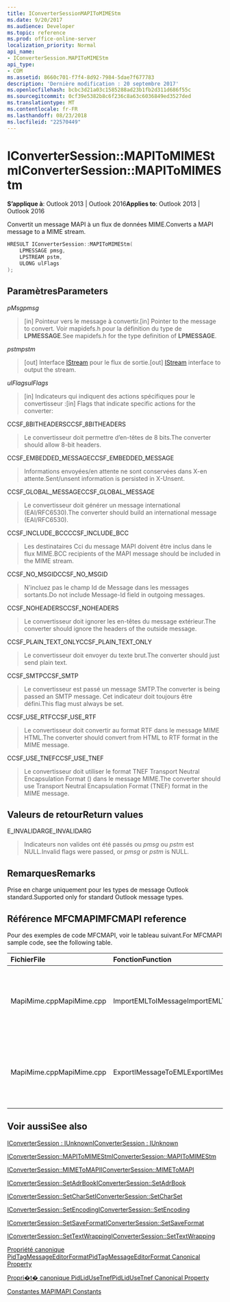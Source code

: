 ```yaml
---
title: IConverterSessionMAPIToMIMEStm
ms.date: 9/20/2017
ms.audience: Developer
ms.topic: reference
ms.prod: office-online-server
localization_priority: Normal
api_name:
- IConverterSession.MAPIToMIMEStm
api_type:
- COM
ms.assetid: 8660c701-f7f4-8d92-7984-5dae7f677783
description: 'Dernière modification : 20 septembre 2017'
ms.openlocfilehash: bcbc3d21a03c1585288ad23b1fb2d311d686f55c
ms.sourcegitcommit: 0cf39e5382b8c6f236c8a63c6036849ed3527ded
ms.translationtype: MT
ms.contentlocale: fr-FR
ms.lasthandoff: 08/23/2018
ms.locfileid: "22570449"
---
```

# <a name="iconvertersessionmapitomimestm"></a><span data-ttu-id="7a86f-103">IConverterSession::MAPIToMIMEStm</span><span class="sxs-lookup"><span data-stu-id="7a86f-103">IConverterSession::MAPIToMIMEStm</span></span>
 
  
<span data-ttu-id="7a86f-104">**S’applique à**: Outlook 2013 | Outlook 2016</span><span class="sxs-lookup"><span data-stu-id="7a86f-104">**Applies to**: Outlook 2013 | Outlook 2016</span></span> 
  
<span data-ttu-id="7a86f-105">Convertit un message MAPI à un flux de données MIME.</span><span class="sxs-lookup"><span data-stu-id="7a86f-105">Converts a MAPI message to a MIME stream.</span></span>
  
```cpp
HRESULT IConverterSession::MAPIToMIMEStm( 
    LPMESSAGE pmsg, 
    LPSTREAM pstm, 
    ULONG ulFlags 
);
```

## <a name="parameters"></a><span data-ttu-id="7a86f-106">Paramètres</span><span class="sxs-lookup"><span data-stu-id="7a86f-106">Parameters</span></span>

 <span data-ttu-id="7a86f-107">_pMsg_</span><span class="sxs-lookup"><span data-stu-id="7a86f-107">_pmsg_</span></span>
  
> <span data-ttu-id="7a86f-108">[in] Pointeur vers le message à convertir.</span><span class="sxs-lookup"><span data-stu-id="7a86f-108">[in] Pointer to the message to convert.</span></span> <span data-ttu-id="7a86f-109">Voir mapidefs.h pour la définition du type de **LPMESSAGE**.</span><span class="sxs-lookup"><span data-stu-id="7a86f-109">See mapidefs.h for the type definition of **LPMESSAGE**.</span></span>
    
 <span data-ttu-id="7a86f-110">_pstm_</span><span class="sxs-lookup"><span data-stu-id="7a86f-110">_pstm_</span></span>
  
> <span data-ttu-id="7a86f-111">[out] Interface [IStream](http://msdn.microsoft.com/en-us/library/aa380034%28VS.85%29.aspx) pour le flux de sortie.</span><span class="sxs-lookup"><span data-stu-id="7a86f-111">[out] [IStream](http://msdn.microsoft.com/en-us/library/aa380034%28VS.85%29.aspx) interface to output the stream.</span></span> 
    
 <span data-ttu-id="7a86f-112">_ulFlags_</span><span class="sxs-lookup"><span data-stu-id="7a86f-112">_ulFlags_</span></span>
  
>  <span data-ttu-id="7a86f-113">[in] Indicateurs qui indiquent des actions spécifiques pour le convertisseur :</span><span class="sxs-lookup"><span data-stu-id="7a86f-113">[in] Flags that indicate specific actions for the converter:</span></span> 
    
<span data-ttu-id="7a86f-114">CCSF_8BITHEADERS</span><span class="sxs-lookup"><span data-stu-id="7a86f-114">CCSF_8BITHEADERS</span></span>
  
> <span data-ttu-id="7a86f-115">Le convertisseur doit permettre d’en-têtes de 8 bits.</span><span class="sxs-lookup"><span data-stu-id="7a86f-115">The converter should allow 8-bit headers.</span></span>
    
<span data-ttu-id="7a86f-116">CCSF_EMBEDDED_MESSAGE</span><span class="sxs-lookup"><span data-stu-id="7a86f-116">CCSF_EMBEDDED_MESSAGE</span></span>
  
> <span data-ttu-id="7a86f-117">Informations envoyées/en attente ne sont conservées dans X-en attente.</span><span class="sxs-lookup"><span data-stu-id="7a86f-117">Sent/unsent information is persisted in X-Unsent.</span></span>
    
<span data-ttu-id="7a86f-118">CCSF_GLOBAL_MESSAGE</span><span class="sxs-lookup"><span data-stu-id="7a86f-118">CCSF_GLOBAL_MESSAGE</span></span>
  
> <span data-ttu-id="7a86f-119">Le convertisseur doit générer un message international (EAI/RFC6530).</span><span class="sxs-lookup"><span data-stu-id="7a86f-119">The converter should build an international message (EAI/RFC6530).</span></span>
    
<span data-ttu-id="7a86f-120">CCSF_INCLUDE_BCC</span><span class="sxs-lookup"><span data-stu-id="7a86f-120">CCSF_INCLUDE_BCC</span></span>
  
> <span data-ttu-id="7a86f-121">Les destinataires Cci du message MAPI doivent être inclus dans le flux MIME.</span><span class="sxs-lookup"><span data-stu-id="7a86f-121">BCC recipients of the MAPI message should be included in the MIME stream.</span></span>
    
<span data-ttu-id="7a86f-122">CCSF_NO_MSGID</span><span class="sxs-lookup"><span data-stu-id="7a86f-122">CCSF_NO_MSGID</span></span>
  
> <span data-ttu-id="7a86f-123">N’incluez pas le champ Id de Message dans les messages sortants.</span><span class="sxs-lookup"><span data-stu-id="7a86f-123">Do not include Message-Id field in outgoing messages.</span></span>
    
<span data-ttu-id="7a86f-124">CCSF_NOHEADERS</span><span class="sxs-lookup"><span data-stu-id="7a86f-124">CCSF_NOHEADERS</span></span>
  
> <span data-ttu-id="7a86f-125">Le convertisseur doit ignorer les en-têtes du message extérieur.</span><span class="sxs-lookup"><span data-stu-id="7a86f-125">The converter should ignore the headers of the outside message.</span></span>
    
<span data-ttu-id="7a86f-126">CCSF_PLAIN_TEXT_ONLY</span><span class="sxs-lookup"><span data-stu-id="7a86f-126">CCSF_PLAIN_TEXT_ONLY</span></span>
  
> <span data-ttu-id="7a86f-127">Le convertisseur doit envoyer du texte brut.</span><span class="sxs-lookup"><span data-stu-id="7a86f-127">The converter should just send plain text.</span></span>
    
<span data-ttu-id="7a86f-128">CCSF_SMTP</span><span class="sxs-lookup"><span data-stu-id="7a86f-128">CCSF_SMTP</span></span>
  
> <span data-ttu-id="7a86f-129">Le convertisseur est passé un message SMTP.</span><span class="sxs-lookup"><span data-stu-id="7a86f-129">The converter is being passed an SMTP message.</span></span> <span data-ttu-id="7a86f-130">Cet indicateur doit toujours être défini.</span><span class="sxs-lookup"><span data-stu-id="7a86f-130">This flag must always be set.</span></span>
    
<span data-ttu-id="7a86f-131">CCSF_USE_RTF</span><span class="sxs-lookup"><span data-stu-id="7a86f-131">CCSF_USE_RTF</span></span>
  
> <span data-ttu-id="7a86f-132">Le convertisseur doit convertir au format RTF dans le message MIME HTML.</span><span class="sxs-lookup"><span data-stu-id="7a86f-132">The converter should convert from HTML to RTF format in the MIME message.</span></span>
    
<span data-ttu-id="7a86f-133">CCSF_USE_TNEF</span><span class="sxs-lookup"><span data-stu-id="7a86f-133">CCSF_USE_TNEF</span></span>
  
> <span data-ttu-id="7a86f-134">Le convertisseur doit utiliser le format TNEF Transport Neutral Encapsulation Format () dans le message MIME.</span><span class="sxs-lookup"><span data-stu-id="7a86f-134">The converter should use Transport Neutral Encapsulation Format (TNEF) format in the MIME message.</span></span>
    
## <a name="return-values"></a><span data-ttu-id="7a86f-135">Valeurs de retour</span><span class="sxs-lookup"><span data-stu-id="7a86f-135">Return values</span></span>

<span data-ttu-id="7a86f-136">E_INVALIDARG</span><span class="sxs-lookup"><span data-stu-id="7a86f-136">E_INVALIDARG</span></span>
  
> <span data-ttu-id="7a86f-137">Indicateurs non valides ont été passés ou *pmsg* ou *pstm* est NULL.</span><span class="sxs-lookup"><span data-stu-id="7a86f-137">Invalid flags were passed, or  *pmsg*  or  *pstm*  is NULL.</span></span> 
    
## <a name="remarks"></a><span data-ttu-id="7a86f-138">Remarques</span><span class="sxs-lookup"><span data-stu-id="7a86f-138">Remarks</span></span>

<span data-ttu-id="7a86f-139">Prise en charge uniquement pour les types de message Outlook standard.</span><span class="sxs-lookup"><span data-stu-id="7a86f-139">Supported only for standard Outlook message types.</span></span>
  
## <a name="mfcmapi-reference"></a><span data-ttu-id="7a86f-140">Référence MFCMAPI</span><span class="sxs-lookup"><span data-stu-id="7a86f-140">MFCMAPI reference</span></span>

<span data-ttu-id="7a86f-141">Pour des exemples de code MFCMAPI, voir le tableau suivant.</span><span class="sxs-lookup"><span data-stu-id="7a86f-141">For MFCMAPI sample code, see the following table.</span></span>
  
|<span data-ttu-id="7a86f-142">**Fichier**</span><span class="sxs-lookup"><span data-stu-id="7a86f-142">**File**</span></span>|<span data-ttu-id="7a86f-143">**Fonction**</span><span class="sxs-lookup"><span data-stu-id="7a86f-143">**Function**</span></span>|<span data-ttu-id="7a86f-144">**Commentaire**</span><span class="sxs-lookup"><span data-stu-id="7a86f-144">**Comment**</span></span>|
|:-----|:-----|:-----|
|<span data-ttu-id="7a86f-145">MapiMime.cpp</span><span class="sxs-lookup"><span data-stu-id="7a86f-145">MapiMime.cpp</span></span>  <br/> |<span data-ttu-id="7a86f-146">ImportEMLToIMessage</span><span class="sxs-lookup"><span data-stu-id="7a86f-146">ImportEMLToIMessage</span></span>  <br/> |<span data-ttu-id="7a86f-147">MFCMAPI utilise MimeToMAPI pour convertir un fichier EML à un message MAPI.</span><span class="sxs-lookup"><span data-stu-id="7a86f-147">MFCMAPI uses MimeToMAPI to convert an EML file to a MAPI message.</span></span>  <br/> |
|<span data-ttu-id="7a86f-148">MapiMime.cpp</span><span class="sxs-lookup"><span data-stu-id="7a86f-148">MapiMime.cpp</span></span>  <br/> |<span data-ttu-id="7a86f-149">ExportIMessageToEML</span><span class="sxs-lookup"><span data-stu-id="7a86f-149">ExportIMessageToEML</span></span>  <br/> |<span data-ttu-id="7a86f-150">MFCMAPI utilise MAPIToMIMEStm pour convertir un message MAPI dans un fichier EML.</span><span class="sxs-lookup"><span data-stu-id="7a86f-150">MFCMAPI uses MAPIToMIMEStm to convert a MAPI message to an EML file.</span></span>  <br/> |
   
## <a name="see-also"></a><span data-ttu-id="7a86f-151">Voir aussi</span><span class="sxs-lookup"><span data-stu-id="7a86f-151">See also</span></span>



[<span data-ttu-id="7a86f-152">IConverterSession : IUnknown</span><span class="sxs-lookup"><span data-stu-id="7a86f-152">IConverterSession : IUnknown</span></span>](iconvertersessioniunknown.md)
  
[<span data-ttu-id="7a86f-153">IConverterSession::MAPIToMIMEStm</span><span class="sxs-lookup"><span data-stu-id="7a86f-153">IConverterSession::MAPIToMIMEStm</span></span>](iconvertersession-mapitomimestm.md)
  
[<span data-ttu-id="7a86f-154">IConverterSession::MIMEToMAPI</span><span class="sxs-lookup"><span data-stu-id="7a86f-154">IConverterSession::MIMEToMAPI</span></span>](iconvertersession-mimetomapi.md)
  
[<span data-ttu-id="7a86f-155">IConverterSession::SetAdrBook</span><span class="sxs-lookup"><span data-stu-id="7a86f-155">IConverterSession::SetAdrBook</span></span>](iconvertersession-setadrbook.md)
  
[<span data-ttu-id="7a86f-156">IConverterSession::SetCharSet</span><span class="sxs-lookup"><span data-stu-id="7a86f-156">IConverterSession::SetCharSet</span></span>](iconvertersession-setcharset.md)
  
[<span data-ttu-id="7a86f-157">IConverterSession::SetEncoding</span><span class="sxs-lookup"><span data-stu-id="7a86f-157">IConverterSession::SetEncoding</span></span>](iconvertersession-setencoding.md)
  
[<span data-ttu-id="7a86f-158">IConverterSession::SetSaveFormat</span><span class="sxs-lookup"><span data-stu-id="7a86f-158">IConverterSession::SetSaveFormat</span></span>](iconvertersession-setsaveformat.md)
  
[<span data-ttu-id="7a86f-159">IConverterSession::SetTextWrapping</span><span class="sxs-lookup"><span data-stu-id="7a86f-159">IConverterSession::SetTextWrapping</span></span>](iconvertersession-settextwrapping.md)
  
[<span data-ttu-id="7a86f-160">Propriété canonique PidTagMessageEditorFormat</span><span class="sxs-lookup"><span data-stu-id="7a86f-160">PidTagMessageEditorFormat Canonical Property</span></span>](pidtagmessageeditorformat-canonical-property.md)
  
[<span data-ttu-id="7a86f-161">Propri�t� canonique PidLidUseTnef</span><span class="sxs-lookup"><span data-stu-id="7a86f-161">PidLidUseTnef Canonical Property</span></span>](pidlidusetnef-canonical-property.md)


[<span data-ttu-id="7a86f-162">Constantes MAPI</span><span class="sxs-lookup"><span data-stu-id="7a86f-162">MAPI Constants</span></span>](mapi-constants.md)


